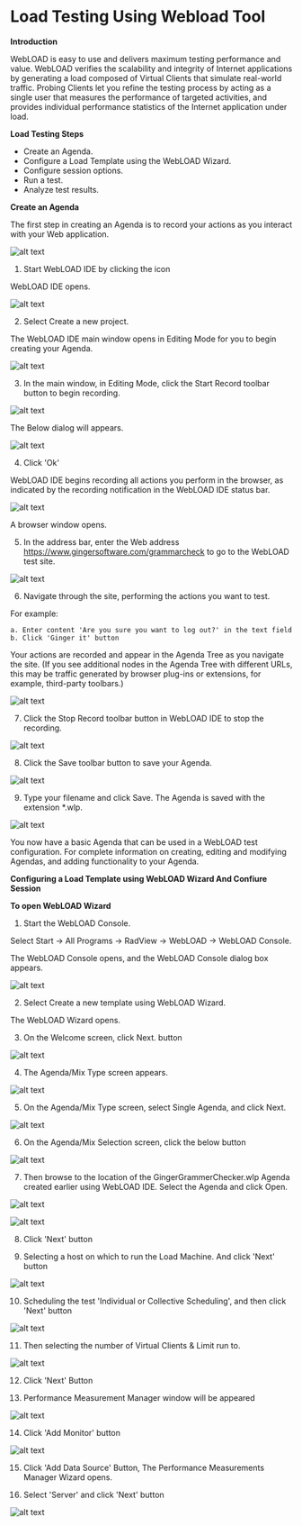 # Load Testing Using Webload Tool

**Introduction**

WebLOAD is easy to use and delivers maximum testing performance and value. 
WebLOAD verifies the scalability and integrity of Internet applications by generating a load composed of Virtual Clients that simulate real-world traffic. 
Probing Clients let you refine the testing process by acting as a single user that measures the performance of targeted activities, and provides individual performance statistics of the Internet application under load. 

**Load Testing Steps**

* Create an Agenda.
* Configure a Load Template using the WebLOAD Wizard.
* Configure session options. 
* Run a test.
* Analyze test results. 

**Create an Agenda**

The first step in creating an Agenda is to record your actions as you interact with your Web application. 

![alt text](https://github.com/TSQAteam/Load-Testing-Using-Webload-Tool/blob/master/Screens/1.png)

1. Start WebLOAD IDE by clicking the icon

WebLOAD IDE opens. 

![alt text](https://github.com/TSQAteam/Load-Testing-Using-Webload-Tool/blob/master/Screens/2.png)

2. Select Create a new project.

The WebLOAD IDE main window opens in Editing Mode for you to begin creating your Agenda. 

![alt text](https://github.com/TSQAteam/Load-Testing-Using-Webload-Tool/blob/master/Screens/3.png)

3. In the main window, in Editing Mode, click the Start Record toolbar button to begin recording.

![alt text](https://github.com/TSQAteam/Load-Testing-Using-Webload-Tool/blob/master/Screens/4.png)

The Below dialog will appears. 

![alt text](https://github.com/TSQAteam/Load-Testing-Using-Webload-Tool/blob/master/Screens/5.png)

4. Click 'Ok'

WebLOAD IDE begins recording all actions you perform in the browser, as indicated by the recording notification in the WebLOAD IDE status bar. 

![alt text](https://github.com/TSQAteam/Load-Testing-Using-Webload-Tool/blob/master/Screens/6.png)

A browser window opens. 

5. In the address bar, enter the Web address https://www.gingersoftware.com/grammarcheck to go to the WebLOAD test site.

![alt text](https://github.com/TSQAteam/Load-Testing-Using-Webload-Tool/blob/master/Screens/7.png)

6. Navigate through the site, performing the actions you want to test.

For example: 

	a. Enter content 'Are you sure you want to log out?' in the text field 
	b. Click 'Ginger it' button

Your actions are recorded and appear in the Agenda Tree as you navigate the site. (If you see additional nodes in the Agenda Tree with different URLs, this may be traffic generated by browser plug-ins or extensions, for example, third-party toolbars.) 

![alt text](https://github.com/TSQAteam/Load-Testing-Using-Webload-Tool/blob/master/Screens/8.png)

7. Click the Stop Record toolbar button in WebLOAD IDE to stop the recording.

![alt text](https://github.com/TSQAteam/Load-Testing-Using-Webload-Tool/blob/master/Screens/9.png)

8. Click the Save toolbar button to save your Agenda.

![alt text](https://github.com/TSQAteam/Load-Testing-Using-Webload-Tool/blob/master/Screens/10.png)

9. Type your filename and click Save. The Agenda is saved with the extension *.wlp. 

![alt text](https://github.com/TSQAteam/Load-Testing-Using-Webload-Tool/blob/master/Screens/11.png)

You now have a basic Agenda that can be used in a WebLOAD test configuration. For complete information on creating, editing and modifying Agendas, and adding functionality to your Agenda.

**Configuring a Load Template using WebLOAD Wizard And Confiure Session**

**To open WebLOAD Wizard** 

1. Start the WebLOAD Console.

Select Start -> All Programs -> RadView -> WebLOAD -> WebLOAD Console. 

The WebLOAD Console opens, and the WebLOAD Console dialog box appears. 

![alt text](https://github.com/TSQAteam/Load-Testing-Using-Webload-Tool/blob/master/Screens/12.png)

2. Select Create a new template using WebLOAD Wizard.

The WebLOAD Wizard opens. 

3. On the Welcome screen, click Next. button

![alt text](https://github.com/TSQAteam/Load-Testing-Using-Webload-Tool/blob/master/Screens/13.png)

4. The Agenda/Mix Type screen appears.

![alt text](https://github.com/TSQAteam/Load-Testing-Using-Webload-Tool/blob/master/Screens/14.png)

5. On the Agenda/Mix Type screen, select Single Agenda, and click Next.

![alt text](https://github.com/TSQAteam/Load-Testing-Using-Webload-Tool/blob/master/Screens/15.png)

6. On the Agenda/Mix Selection screen, click the below button 

![alt text](https://github.com/TSQAteam/Load-Testing-Using-Webload-Tool/blob/master/Screens/16.png)

7. Then browse to the location of the GingerGrammerChecker.wlp Agenda created earlier using WebLOAD IDE. Select the Agenda and click Open.

![alt text](https://github.com/TSQAteam/Load-Testing-Using-Webload-Tool/blob/master/Screens/17.png)

![alt text](https://github.com/TSQAteam/Load-Testing-Using-Webload-Tool/blob/master/Screens/18.png)

8. Click 'Next' button

9. Selecting a host on which to run the Load Machine. And click 'Next' button

![alt text](https://github.com/TSQAteam/Load-Testing-Using-Webload-Tool/blob/master/Screens/19.png)

10. Scheduling the test 'Individual or Collective Scheduling', and then click 'Next' button

![alt text](https://github.com/TSQAteam/Load-Testing-Using-Webload-Tool/blob/master/Screens/20.png)

11. Then selecting the number of Virtual Clients & Limit run to.

![alt text](https://github.com/TSQAteam/Load-Testing-Using-Webload-Tool/blob/master/Screens/21.png)

12.  Click 'Next' Button

13. Performance Measurement Manager window will be appeared

![alt text](https://github.com/TSQAteam/Load-Testing-Using-Webload-Tool/blob/master/Screens/22.png)

14. Click 'Add Monitor' button

![alt text](https://github.com/TSQAteam/Load-Testing-Using-Webload-Tool/blob/master/Screens/23.png)

15. Click 'Add Data Source' Button, The Performance Measurements Manager Wizard opens. 

16. Select 'Server' and click 'Next' button

![alt text](https://github.com/TSQAteam/Load-Testing-Using-Webload-Tool/blob/master/Screens/24.png)

























